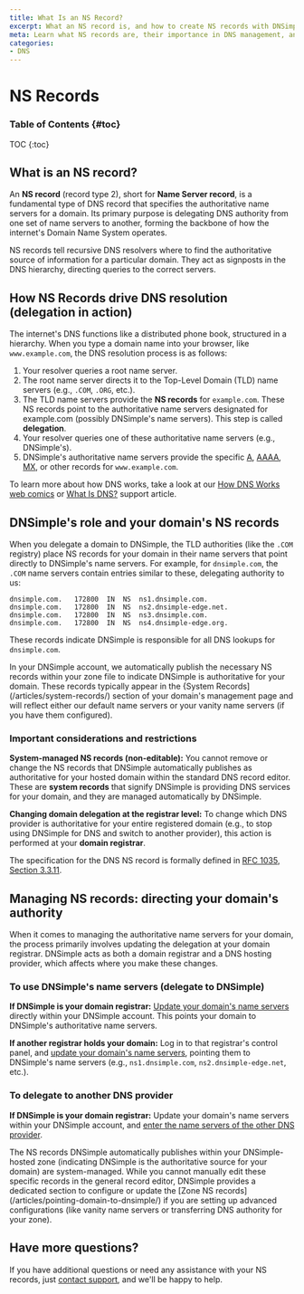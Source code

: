 ```yaml
---
title: What Is an NS Record?
excerpt: What an NS record is, and how to create NS records with DNSimple.
meta: Learn what NS records are, their importance in DNS management, and how to easily create and manage them using DNSimple's user-friendly platform.
categories:
- DNS
---
```

# NS Records 

### Table of Contents {#toc}

TOC {:toc}

## What is an NS record?
An **NS record** (record type 2), short for **Name Server record**, is a fundamental type of DNS record that specifies the authoritative name servers for a domain. Its primary purpose is delegating DNS authority from one set of name servers to another, forming the backbone of how the internet's Domain Name System operates.

NS records tell recursive DNS resolvers where to find the authoritative source of information for a particular domain. They act as signposts in the DNS hierarchy, directing queries to the correct servers.

## How NS Records drive DNS resolution (delegation in action)
The internet's DNS functions like a distributed phone book, structured in a hierarchy. When you type a domain name into your browser, like `www.example.com`, the DNS resolution process is as follows:

1. Your resolver queries a root name server.
1. The root name server directs it to the Top-Level Domain (TLD) name servers (e.g., `.COM`, `.ORG`, etc.).
1. The TLD name servers provide the **NS records** for `example.com`. These NS records point to the authoritative name servers designated for example.com (possibly DNSimple's name servers). This step is called **delegation**.
1. Your resolver queries one of these authoritative name servers (e.g., DNSimple's).
1. DNSimple's authoritative name servers provide the specific [A](/articles/a-record/), [AAAA](/articles/aaaa-record/), [MX](/articles/mx-record/), or other records for `www.example.com`.

To learn more about how DNS works, take a look at our [How DNS Works web comics](https://howdns.works/) or [What Is DNS?](/articles/what-is-dns/) support article.

## DNSimple's role and your domain's NS records
When you delegate a domain to DNSimple, the TLD authorities (like the `.COM` registry) place NS records for your domain in their name servers that point directly to DNSimple's name servers. For example, for `dnsimple.com`, the `.COM` name servers contain entries similar to these, delegating authority to us:
```
dnsimple.com.   172800  IN  NS  ns1.dnsimple.com.
dnsimple.com.   172800  IN  NS  ns2.dnsimple-edge.net.
dnsimple.com.   172800  IN  NS  ns3.dnsimple.com.
dnsimple.com.   172800  IN  NS  ns4.dnsimple-edge.org.
```
These records indicate DNSimple is responsible for all DNS lookups for `dnsimple.com`.

In your DNSimple account, we automatically publish the necessary NS records within your zone file to indicate DNSimple is authoritative for your domain. These records typically appear in the {System Records](/articles/system-records/) section of your domain's management page and will reflect either our default name servers or your vanity name servers (if you have them configured).

### Important considerations and restrictions
**System-managed NS records (non-editable):** You cannot remove or change the NS records that DNSimple automatically publishes as authoritative for your hosted domain within the standard DNS record editor. These are **system records** that signify DNSimple is providing DNS services for your domain, and they are managed automatically by DNSimple.

**Changing domain delegation at the registrar level:** To change which DNS provider is authoritative for your entire registered domain (e.g., to stop using DNSimple for DNS and switch to another provider), this action is performed at your **domain registrar**.

The specification for the DNS NS record is formally defined in [RFC 1035, Section 3.3.11](https://datatracker.ietf.org/doc/html/rfc1035/).

## Managing NS records: directing your domain's authority

When it comes to managing the authoritative name servers for your domain, the process primarily involves updating the delegation at your domain registrar. DNSimple acts as both a domain registrar and a DNS hosting provider, which affects where you make these changes.

### To use DNSimple's name servers (delegate to DNSimple)
**If DNSimple is your domain registrar:** [Update your domain's name servers](/articles/delegating-dnsimple-registered/) directly within your DNSimple account. This points your domain to DNSimple's authoritative name servers.

**If another registrar holds your domain:** Log in to that registrar's control panel, and [update your domain's name servers](/articles/delegating-dnsimple-hosted/), pointing them to DNSimple's name servers (e.g., `ns1.dnsimple.com`, `ns2.dnsimple-edge.net`, etc.).

### To delegate to another DNS provider
**If DNSimple is your domain registrar:** Update your domain's name servers within your DNSimple account, and [enter the name servers of the other DNS provider](/articles/setting-name-servers/#pointing-the-name-servers-to-another-provider/).

<note>
The NS records DNSimple automatically publishes within your DNSimple-hosted zone (indicating DNSimple is the authoritative source for your domain) are system-managed. 
While you cannot manually edit these specific records in the general record editor, DNSimple provides a dedicated section to configure or update the [Zone NS records](/articles/pointing-domain-to-dnsimple/) if you are setting up advanced configurations (like vanity name servers or transferring DNS authority for your zone).
</note>

## Have more questions?
If you have additional questions or need any assistance with your NS records, just [contact support](https://dnsimple.com/feedback), and we'll be happy to help.

